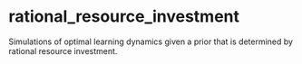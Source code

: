 # rational_resource_investment
Simulations of optimal learning dynamics given a prior that is determined by rational resource investment.
